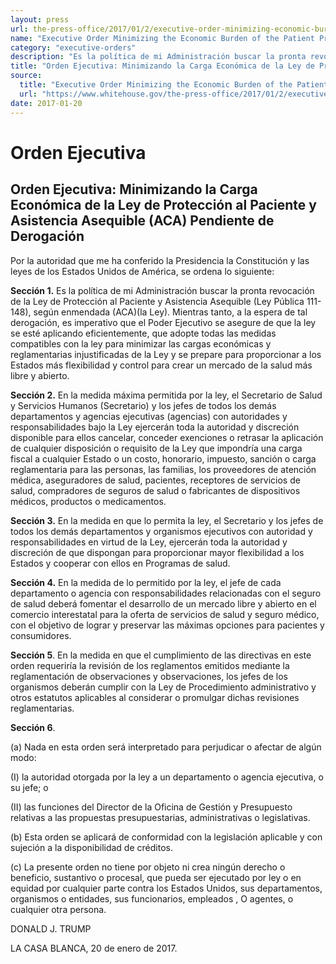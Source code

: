 ```yaml
---
layout: press
url: the-press-office/2017/01/2/executive-order-minimizing-economic-burden-patient-protection-and
name: "Executive Order Minimizing the Economic Burden of the Patient Protection and Affordable Care Act Pending Repeal"
category: "executive-orders"
description: "Es la política de mi Administración buscar la pronta revocación de la Ley de Protección al Paciente y Asistencia Asequible (Ley Pública 111-148), según enmendada."
title: "Orden Ejecutiva: Minimizando la Carga Económica de la Ley de Protección al Paciente y Asistencia Asequible (ACA) Pendiente de Derogación"
source:
  title: "Executive Order Minimizing the Economic Burden of the Patient Protection and Affordable Care Act Pending Repeal"
  url: "https://www.whitehouse.gov/the-press-office/2017/01/2/executive-order-minimizing-economic-burden-patient-protection-and"
date: 2017-01-20
---
```


# Orden Ejecutiva


## Orden Ejecutiva: Minimizando la Carga Económica de la Ley de Protección al Paciente y Asistencia Asequible (ACA) Pendiente de Derogación

Por la autoridad que me ha conferido la Presidencia la Constitución y las leyes
de los Estados Unidos de América, se ordena lo siguiente:

**Sección 1.** Es la política de mi Administración buscar la pronta revocación de
la Ley de Protección al Paciente y Asistencia Asequible (Ley Pública 111-148),
según enmendada (ACA)(la Ley). Mientras tanto, a la espera de tal derogación, es
imperativo que el Poder Ejecutivo se asegure de que la ley se esté aplicando
eficientemente, que adopte todas las medidas compatibles con la ley para
minimizar las cargas económicas y reglamentarias injustificadas de la Ley y se
prepare para proporcionar a los Estados más flexibilidad y control para crear
un mercado de la salud más libre y abierto.

**Sección 2.** En la medida máxima permitida por la ley, el Secretario de Salud y
Servicios Humanos (Secretario) y los jefes de todos los demás departamentos y
agencias ejecutivas (agencias) con autoridades y responsabilidades bajo la Ley
ejercerán toda la autoridad y discreción disponible para ellos cancelar,
conceder exenciones o retrasar la aplicación de cualquier disposición o
requisito de la Ley que impondría una carga fiscal a cualquier Estado o un
costo, honorario, impuesto, sanción o carga reglamentaria para las personas,
las familias, los proveedores de atención médica, aseguradores de salud,
pacientes, receptores de servicios de salud, compradores de seguros de salud o
fabricantes de dispositivos médicos, productos o medicamentos.

**Sección 3.** En la medida en que lo permita la ley, el Secretario y los jefes de
todos los demás departamentos y organismos ejecutivos con autoridad y
responsabilidades en virtud de la Ley, ejercerán toda la autoridad y discreción
de que dispongan para proporcionar mayor flexibilidad a los Estados y cooperar
con ellos en Programas de salud.

**Sección 4.** En la medida de lo permitido por la ley, el jefe de cada
departamento o agencia con responsabilidades relacionadas con el seguro de
salud deberá fomentar el desarrollo de un mercado libre y abierto en
el comercio interestatal para la oferta de servicios de salud y seguro médico,
con el objetivo de lograr y preservar las máximas opciones para pacientes y
consumidores.

**Sección 5**. En la medida en que el cumplimiento de las directivas en este orden
requeriría la revisión de los reglamentos emitidos mediante la reglamentación
de observaciones y observaciones, los jefes de los organismos deberán cumplir
con la Ley de Procedimiento administrativo y otros estatutos aplicables al
considerar o promulgar dichas revisiones reglamentarias.

**Sección 6**.

(a) Nada en esta orden será interpretado para perjudicar o afectar
de algún modo:

(I) la autoridad otorgada por la ley a un departamento o agencia ejecutiva, o
su jefe; o

(II) las funciones del Director de la Oficina de Gestión y Presupuesto relativas
a las propuestas presupuestarias, administrativas o legislativas.

(b) Esta orden se aplicará de conformidad con la legislación aplicable y con
sujeción a la disponibilidad de créditos.

(c) La presente orden no tiene por objeto ni crea ningún derecho o beneficio,
sustantivo o procesal, que pueda ser ejecutado por ley o en equidad por
cualquier parte contra los Estados Unidos, sus departamentos, organismos o
entidades, sus funcionarios, empleados , O agentes, o cualquier otra persona.

DONALD J. TRUMP

LA CASA BLANCA, 20 de enero de 2017.


